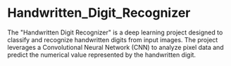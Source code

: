 # Handwritten_Digit_Recognizer
The "Handwritten Digit Recognizer" is a deep learning project designed to classify and recognize handwritten digits from input images. The project leverages a Convolutional Neural Network (CNN) to analyze pixel data and predict the numerical value represented by the handwritten digit.

